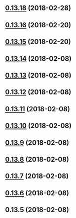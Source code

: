 <a name="0.13.18"></a>
## [0.13.18](https://github.com/Uiseguys/ng-bs-redux-boilerplate/compare/v0.13.16...v0.13.18) (2018-02-28)



<a name="0.13.16"></a>
## [0.13.16](https://github.com/Uiseguys/ng-bs-redux-boilerplate/compare/v0.13.15...v0.13.16) (2018-02-20)



<a name="0.13.15"></a>
## [0.13.15](https://github.com/Uiseguys/ng-bs-redux-boilerplate/compare/v0.13.14...v0.13.15) (2018-02-20)



<a name="0.13.14"></a>
## [0.13.14](https://github.com/Uiseguys/ng-bs-redux-boilerplate/compare/v0.13.13...v0.13.14) (2018-02-08)



<a name="0.13.13"></a>
## [0.13.13](https://github.com/Uiseguys/ng-bs-redux-boilerplate/compare/v0.13.12...v0.13.13) (2018-02-08)



<a name="0.13.12"></a>
## [0.13.12](https://github.com/Uiseguys/ng-bs-redux-boilerplate/compare/v0.13.11...v0.13.12) (2018-02-08)



<a name="0.13.11"></a>
## [0.13.11](https://github.com/Uiseguys/ng-bs-redux-boilerplate/compare/v0.13.10...v0.13.11) (2018-02-08)



<a name="0.13.10"></a>
## [0.13.10](https://github.com/Uiseguys/ng-bs-redux-boilerplate/compare/v0.13.9...v0.13.10) (2018-02-08)



<a name="0.13.9"></a>
## [0.13.9](https://github.com/Uiseguys/ng-bs-redux-boilerplate/compare/v0.13.8...v0.13.9) (2018-02-08)



<a name="0.13.8"></a>
## [0.13.8](https://github.com/Uiseguys/ng-bs-redux-boilerplate/compare/v0.13.7...v0.13.8) (2018-02-08)



<a name="0.13.7"></a>
## [0.13.7](https://github.com/Uiseguys/ng-bs-redux-boilerplate/compare/v0.13.6...v0.13.7) (2018-02-08)



<a name="0.13.6"></a>
## [0.13.6](https://github.com/Uiseguys/ng-bs-redux-boilerplate/compare/v0.13.5...v0.13.6) (2018-02-08)



<a name="0.13.5"></a>
## 0.13.5 (2018-02-08)



